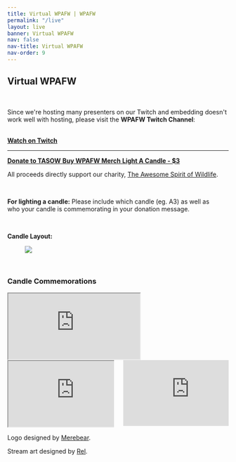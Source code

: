```yaml
---
title: Virtual WPAFW | WPAFW
permalink: "/live"
layout: live
banner: Virtual WPAFW
nav: false
nav-title: Virtual WPAFW
nav-order: 9
---
```


<div class="title has-text-centered">

## Virtual WPAFW  

</div>
<div class="stream stream__main">
<div id="main-stream"></div>
<script src="https://embed.twitch.tv/embed/v1.js"></script>
<script type="text/javascript">
  new Twitch.Embed("main-stream", {
    width: "100%",
    height: "100%",
    channel: "wpafw",
    layout: "video-with-chat",
    theme: "dark"
  });
</script>
</div>
<br>

Since we're hosting many presenters on our Twitch and embedding doesn't work well with hosting, please visit the **WPAFW Twitch Channel**:

<br>

<div class="buttons is-centered">
<a class="button button__breather button__spacer is-danger and-also-twitch" href="https://twitch.tv/wpafw" target="_blank">
<strong>Watch on Twitch</strong>
<i class="fab fa-twitch"></i>
</a>
</div>

<hr>

<div class="columns">


<div class="column is-7">
<div class="buttons">
<a class="button is-success button__breather button__spacer" href="https://www.paypal.com/biz/fund?id=XQGPBWU32ZV2Q" target="_blank">
<strong>Donate to TASOW</strong>
<i class="fas fa-paw"></i>
</a>

<a class="button is-danger button__breather button__spacer" href="https://www.redbubble.com/people/WPAFW/shop" target="_blank">
<strong>Buy WPAFW Merch</strong>
<i class="fas fa-tshirt"></i>
</a>

<a class="button is-warning button__breather button__spacer" href="https://www.paypal.com/donate/?cmd=_s-xclick&hosted_button_id=YTNPGERSHSKVG&source=url" target="_blank">
<strong>
Light A Candle - $3
</strong>
<i class="fas fa-fire"></i>
</a>
</div>

All proceeds directly support our charity, [The Awesome Spirit of Wildlife](https://tasow.org/).

<br>

<strong>For lighting a candle:</strong> Please include which candle (eg. A3) as well as who your candle is commemorating in your donation message.

<br>

<strong>Candle Layout:</strong>
<figure class="image is-16by9">
<a href="{{'/assets/img/candle-layout.jpg' | absolute_url}}" target="_blank">
<img src="{{'/assets/img/candle-layout.jpg' | absolute_url}}"></a>
</figure>

<br>
</div>

<div class="column is-5">
<div class="stream stream__charity">
<div id="charity-stream"></div>
<script src="https://embed.twitch.tv/embed/v1.js"></script>
<script type="text/javascript">
  new Twitch.Embed("charity-stream", {
    width: "100%",
    height: "100%",
    channel: "wpafwcandle",
    layout: "video",
    theme: "dark"
  });
</script>
</div>

<br>



</div>

</div>

<div class="columns">
<div class="column is-12">
<div class="subtitle">

### Candle Commemorations

</div>

<iframe src="https://docs.google.com/spreadsheets/d/e/2PACX-1vQ0dQASMoLeANu1FzMpc1ee8m8q3e9skEhHtRlMhEttovHFC4S4WdDZQ8SqvUBpgW4CVxo_grK17uAY/pubhtml?gid=0&amp;single=true&amp;widget=true&amp;headers=false" class="embed"></iframe>

</div>
</div>

<div class="columns">

<div class="column is-7">
<iframe src="https://docs.google.com/spreadsheets/d/e/2PACX-1vRLjn6wWkdwJfNuTo1Xd_lFGlWhM9CFF24E81zpvx2JzR5CiRy6uAFPuaVICDpVfIauYc2eELJrINpP/pubhtml?widget=true&amp;headers=false" class="embed"></iframe>
</div>

<div class="column is-5">

<iframe src="https://discord.com/widget?id=714210615501127772&theme=dark"  allowtransparency="true" frameborder="0" sandbox="allow-popups allow-popups-to-escape-sandbox allow-same-origin allow-scripts" class="embed"></iframe>

</div>
</div>

Logo designed by [Merebear](https://www.twitter.com/Merebeardoodles).

Stream art designed by [Rel](https://twitter.com/Relosaurus).

